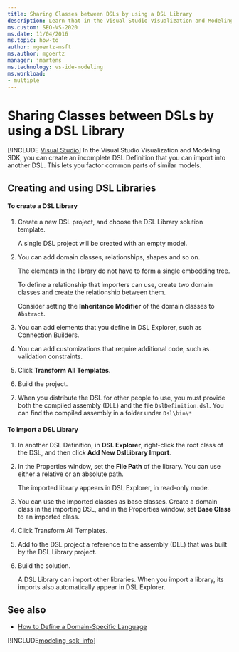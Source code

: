```yaml
---
title: Sharing Classes between DSLs by using a DSL Library
description: Learn that in the Visual Studio Visualization and Modeling SDK, you can create an incomplete DSL Definition that you can import into another DSL.
ms.custom: SEO-VS-2020
ms.date: 11/04/2016
ms.topic: how-to
author: mgoertz-msft
ms.author: mgoertz
manager: jmartens
ms.technology: vs-ide-modeling
ms.workload:
- multiple
---
```

# Sharing Classes between DSLs by using a DSL Library

 [!INCLUDE [Visual Studio](~/includes/applies-to-version/vs-windows-only.md)]
In the Visual Studio Visualization and Modeling SDK, you can create an incomplete DSL Definition that you can import into another DSL. This lets you factor common parts of similar models.

## Creating and using DSL Libraries

#### To create a DSL Library

1. Create a new DSL project, and choose the DSL Library solution template.

     A single DSL project will be created with an empty model.

2. You can add domain classes, relationships, shapes and so on.

     The elements in the library do not have to form a single embedding tree.

     To define a relationship that importers can use, create two domain classes and create the relationship between them.

     Consider setting the **Inheritance Modifier** of the domain classes to `Abstract`.

3. You can add elements that you define in DSL Explorer, such as Connection Builders.

4. You can add customizations that require additional code, such as validation constraints.

5. Click **Transform All Templates**.

6. Build the project.

7. When you distribute the DSL for other people to use, you must provide both the compiled assembly (DLL) and the file `DslDefinition.dsl`. You can find the compiled assembly in a folder under `Dsl\bin\*`

#### To import a DSL Library

1. In another DSL Definition, in **DSL Explorer**, right-click the root class of the DSL, and then click **Add New DslLibrary Import**.

2. In the Properties window, set the **File Path** of the library. You can use either a relative or an absolute path.

    The imported library appears in DSL Explorer, in read-only mode.

3. You can use the imported classes as base classes. Create a domain class in the importing DSL, and in the Properties window, set **Base Class** to an imported class.

4. Click Transform All Templates.

5. Add to the DSL project a reference to the assembly (DLL) that was built by the DSL Library project.

6. Build the solution.

   A DSL Library can import other libraries. When you import a library, its imports also automatically appear in DSL Explorer.

## See also

- [How to Define a Domain-Specific Language](../modeling/how-to-define-a-domain-specific-language.md)

[!INCLUDE[modeling_sdk_info](includes/modeling_sdk_info.md)]
